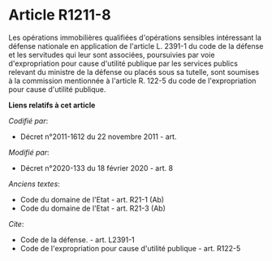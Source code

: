 # Article R1211-8

Les opérations immobilières qualifiées d'opérations sensibles intéressant la défense nationale en application de l'article L.
2391-1 du code de la défense et les servitudes qui leur sont associées, poursuivies par voie d'expropriation pour cause
d'utilité publique par les services publics relevant du ministre de la défense ou placés sous sa tutelle, sont soumises à la
commission mentionnée à l'article R. 122-5 du code de l'expropriation pour cause d'utilité publique.

**Liens relatifs à cet article**

_Codifié par_:

  - Décret n°2011-1612 du 22 novembre 2011 - art.

_Modifié par_:

  - Décret n°2020-133 du 18 février 2020 - art. 8

_Anciens textes_:

  - Code du domaine de l'Etat - art. R21-1 (Ab)
  - Code du domaine de l'Etat - art. R21-3 (Ab)

_Cite_:

  - Code de la défense. - art. L2391-1
  - Code de l'expropriation pour cause d'utilité publique - art. R122-5
